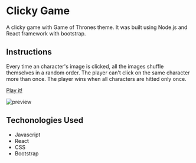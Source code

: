 # Clicky Game

A clicky game with Game of Thrones theme. 
It was built using Node.js and React framework with bootstrap.

## Instructions

Every time an character's image is clicked, all the images shuffle themselves in a random order. The player can't click on the same character more than once. The player wins when all characters are hitted only once.

[Play it!](https://clicky-game-cp.herokuapp.com/)

![preview](https://carolinapc.github.io/assets/images/clickygame.png)

## Techonologies Used

- Javascript
- React
- CSS
- Bootstrap
